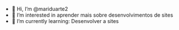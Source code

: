 - 👋 Hi, I’m @mariduarte2
- 👀 I’m interested in aprender mais sobre desenvolvimentos de sites
- 🌱 I’m currently learning: Desenvolver a sites
<!---
mariduarte2/mariduarte2 is a ✨ special ✨ repository because its `README.md` (this file) appears on your GitHub profile.
You can click the Preview link to take a look at your changes.
--->

